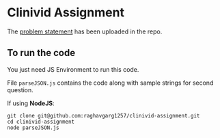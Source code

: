 # Clinivid Assignment

The [problem statement](#) has been uploaded in the repo.

## To run the code
You just need JS Environment to run this code.

File `parseJSON.js` contains the code along with sample strings for second question.

If using **NodeJS**:
```
git clone git@github.com:raghavgarg1257/clinivid-assignment.git
cd clinivid-assignment
node parseJSON.js
```
